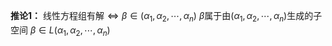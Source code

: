 **推论1：**
线性方程组有解$\Leftrightarrow\beta\in(\alpha_1,\alpha_2,\cdots,\alpha_n)$
$\beta$属于由$(\alpha_1,\alpha_2,\cdots,\alpha_n)$生成的子空间
$\beta\in L(\alpha_1,\alpha_2,\cdots,\alpha_n)$